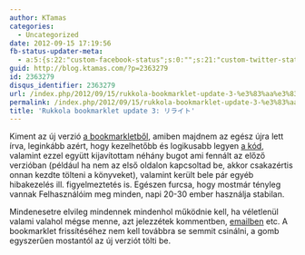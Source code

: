```yaml
---
author: KTamas
categories:
  - Uncategorized
date: 2012-09-15 17:19:56
fb-status-updater-meta:
  - a:5:{s:22:"custom-facebook-status";s:0:"";s:21:"custom-twitter-status";s:0:"";s:7:"fb-push";s:0:"";s:7:"tw-push";s:0:"";s:4:"push";s:0:"";}
guid: http://blog.ktamas.com/?p=2363279
id: 2363279
disqus_identifier: 2363279
url: /index.php/2012/09/15/rukkola-bookmarklet-update-3-%e3%83%aa%e3%83%a9%e3%82%a4%e3%83%88/
permalink: /index.php/2012/09/15/rukkola-bookmarklet-update-3-%e3%83%aa%e3%83%a9%e3%82%a4%e3%83%88/
title: 'Rukkola bookmarklet update 3: リライト'
---
```


Kiment az új verzió [a bookmarkletből](http://blog.ktamas.com/index.php/rukkola-bookmarklet/), amiben majdnem az egész újra lett írva, leginkább azért, hogy kezelhetőbb és logikusabb legyen [a kód](http://github.com/ktamas/rukkola_hacks), valamint ezzel együtt kijavítottam néhány bugot ami fennált az előző verzióban (például ha nem az első oldalon kapcsoltad be, akkor csakazértis onnan kezdte tölteni a könyveket), valamint került bele pár egyéb hibakezelés ill. figyelmeztetés is. Egészen furcsa, hogy mostmár tényleg vannak Felhasználóim meg minden, napi 20-30 ember használja stabilan.

Mindenesetre elvileg mindennek mindenhol működnie kell, ha véletlenül valami valahol mégse menne, azt jelezzétek kommentben, [emailben](mailto:ktamas@ktamas.com) etc. A bookmarklet frissítéséhez nem kell továbbra se semmit csinálni, a gomb egyszerűen mostantól az új verziót tölti be.
